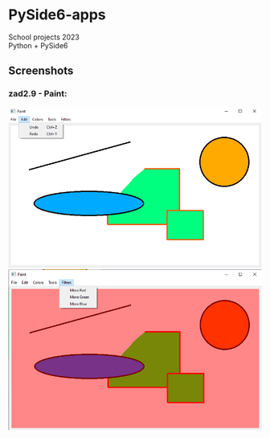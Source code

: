 # PySide6-apps

School projects 2023<br>
Python + PySide6<br>

## Screenshots

### zad2.9 - Paint:

<img src="./screenshots/zad2.9-1.png"/><br>
<img src="./screenshots/zad2.9-2.png"/>
